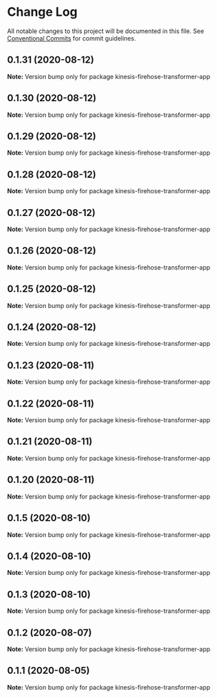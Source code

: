 # Change Log

All notable changes to this project will be documented in this file.
See [Conventional Commits](https://conventionalcommits.org) for commit guidelines.

## 0.1.31 (2020-08-12)

**Note:** Version bump only for package kinesis-firehose-transformer-app





## 0.1.30 (2020-08-12)

**Note:** Version bump only for package kinesis-firehose-transformer-app





## 0.1.29 (2020-08-12)

**Note:** Version bump only for package kinesis-firehose-transformer-app





## 0.1.28 (2020-08-12)

**Note:** Version bump only for package kinesis-firehose-transformer-app





## 0.1.27 (2020-08-12)

**Note:** Version bump only for package kinesis-firehose-transformer-app





## 0.1.26 (2020-08-12)

**Note:** Version bump only for package kinesis-firehose-transformer-app





## 0.1.25 (2020-08-12)

**Note:** Version bump only for package kinesis-firehose-transformer-app





## 0.1.24 (2020-08-12)

**Note:** Version bump only for package kinesis-firehose-transformer-app





## 0.1.23 (2020-08-11)

**Note:** Version bump only for package kinesis-firehose-transformer-app





## 0.1.22 (2020-08-11)

**Note:** Version bump only for package kinesis-firehose-transformer-app





## 0.1.21 (2020-08-11)

**Note:** Version bump only for package kinesis-firehose-transformer-app





## 0.1.20 (2020-08-11)

**Note:** Version bump only for package kinesis-firehose-transformer-app





## 0.1.5 (2020-08-10)

**Note:** Version bump only for package kinesis-firehose-transformer-app





## 0.1.4 (2020-08-10)

**Note:** Version bump only for package kinesis-firehose-transformer-app





## 0.1.3 (2020-08-10)

**Note:** Version bump only for package kinesis-firehose-transformer-app





## 0.1.2 (2020-08-07)

**Note:** Version bump only for package kinesis-firehose-transformer-app





## 0.1.1 (2020-08-05)

**Note:** Version bump only for package kinesis-firehose-transformer-app
